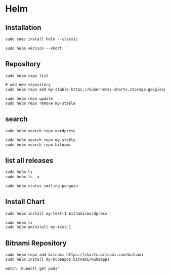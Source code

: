 # Helm

## Installation
``` txt
sudo snap install helm --classic

sudo helm version --short
```

## Repository
``` txt
sudo helm repo list

# add new repository
sudo helm repo add my-stable https://kubernetes-charts.storage.googleapis.com/

sudo helm repo update
sudo helm repo remove my-stable
```


## search
``` txt
sudo helm search repo wordpress

sudo helm search repo my-stable
sudo helm search repo bitnami
```


## list all releases
``` txt
sudo helm ls
sudo helm ls -a

sudo helm status smiling-penguin
```


## Install Chart
``` txt
sudo helm install my-test-1 bitnami/wordpress

sudo helm ls
sudo helm uninstall my-test-1
```



## Bitnami Repository
``` txt
sudo helm repo add bitnami https://charts.bitnami.com/bitnami
sudo helm install my-kubeapps bitnami/kubeapps

watch 'kubectl get pods'
```
